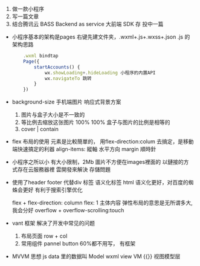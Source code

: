 1. 做一款小程序
2. 写一篇文章
3. 结合腾讯云 BASS Backend as service
    大前端 SDK 存
    投中一篇 
- 小程序基本的架构是pages
    右键先建文件夹，.wxml+.js+.wxss+.json
    .js  的架构思路
    ```javascript
        .wxml bindtap
        Page({
            startAccounts() {
                wx.showLoading+.hideLoading 小程序的内置API
                wx.navigateTo 跳转
            }
        })
    ```
- background-size 手机端图片 响应式背景方案
    1. 图片与盒子大小是不一致的
    2. 等比例去缩放这张图片 100% 100% 盒子与图片的比例是相等的
    3.  cover | contain 

- flex 布局的使用
    元素是比較簡單的， 用flex-direction:colum 去搞定，是移動端快速搞定的利器
    align-items: 縱軸 水平方向
    margin 順時針

- 小程序之所以小 有大小限制，2Mb
    圖片不方便在images裡面的
    以鏈接的方式存在云服務器裡
    雲開發來解決 存儲問題 

- 使用了header footer 代替div 标签 语义化标签
    html 语义化更好，对百度的蜘蛛会更好 有利于搜索引擎优化

    flex + flex-direction: column flex: 1 主体内容
    弹性布局的意思是无所谓多大,我会分好
    overflow + overflow-scrolling:touch

- vant 框架 解决了开发中常见的问题
    1. 布局页面 row + col
    2. 常用组件 
    pannel button 60%都不用写， 有框架

- MVVM 思想
    js data 里的数据叫 Model
    wxml view 
    VM {{}} 视图模型层 


